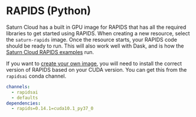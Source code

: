 # RAPIDS (Python)

Saturn Cloud has a built in GPU image for RAPIDS that has all the required libraries to get started using RAPIDS. When creating a new resource, select the `saturn-rapids` image. Once the resource starts, your RAPIDS code should be ready to run. This will also work well with Dask, and is how the [Saturn Cloud RAPIDS examples](/docs) run.

If you want to [create your own image](<docs/using-saturn-cloud/manage-images/build-images/create-images.md>), you will need to install the correct version of RAPIDS based on your CUDA version. You can get this from the `rapidsai` conda channel.

```yml
channels:
  - rapidsai
  - defaults
dependencies:
  - rapids=0.14.1=cuda10.1_py37_0
```
